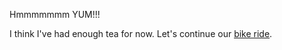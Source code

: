 Hmmmmmmm YUM!!!

I think I've had enough tea for now. Let's continue our [bike ride](../../bikeride.md).